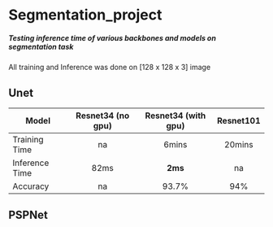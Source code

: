 # Segmentation_project

##### Testing inference time of various backbones and models on segmentation task


All training and Inference was done on [128 x 128 x 3] image

## Unet

| Model  | Resnet34 (no gpu)  | Resnet34 (with gpu)  | Resnet101  |
| ------------- | :-------------: | :-------------: | :-------------: | 
| Training Time |  na | 6mins    | 20mins  |
| Inference Time  | 82ms  | **2ms** | na  |
| Accuracy  | na  | 93.7% | 94%  |



## PSPNet
